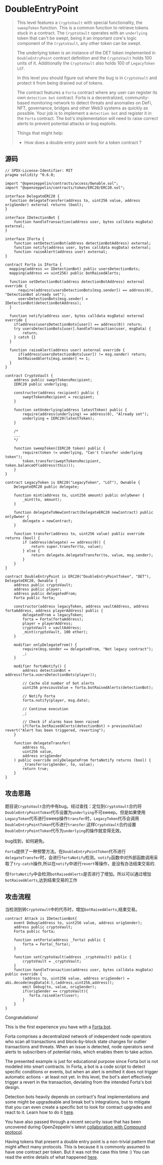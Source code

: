 # DoubleEntryPoint

> This level features a `CryptoVault` with special functionality, the `sweepToken` function. This is a common function to retrieve tokens stuck in a contract. The `CryptoVault` operates with an `underlying` token that can't be swept, being it an important core's logic component of the `CryptoVault`, any other token can be swept.
>
> The underlying token is an instance of the DET token implemented in `DoubleEntryPoint` contract definition and the `CryptoVault` holds 100 units of it. Additionally the `CryptoVault` also holds 100 of `LegacyToken LGT`.
>
> In this level you should figure out where the bug is in `CryptoVault` and protect it from being drained out of tokens.
>
> The contract features a `Forta` contract where any user can register its own `detection bot` contract. Forta is a decentralized, community-based monitoring network to detect threats and anomalies on DeFi, NFT, governance, bridges and other Web3 systems as quickly as possible. Your job is to implement a `detection bot` and register it in the `Forta` contract. The bot's implementation will need to raise correct alerts to prevent potential attacks or bug exploits.
>
> Things that might help:
>
> - How does a double entry point work for a token contract ?

## 源码

```solidity
// SPDX-License-Identifier: MIT
pragma solidity ^0.6.0;

import "@openzeppelin/contracts/access/Ownable.sol";
import "@openzeppelin/contracts/token/ERC20/ERC20.sol";

interface DelegateERC20 {
  function delegateTransfer(address to, uint256 value, address origSender) external returns (bool);
}

interface IDetectionBot {
    function handleTransaction(address user, bytes calldata msgData) external;
}

interface IForta {
    function setDetectionBot(address detectionBotAddress) external;
    function notify(address user, bytes calldata msgData) external;
    function raiseAlert(address user) external;
}

contract Forta is IForta {
  mapping(address => IDetectionBot) public usersDetectionBots;
  mapping(address => uint256) public botRaisedAlerts;

  function setDetectionBot(address detectionBotAddress) external override {
      require(address(usersDetectionBots[msg.sender]) == address(0), "DetectionBot already set");
      usersDetectionBots[msg.sender] = IDetectionBot(detectionBotAddress);
  }

  function notify(address user, bytes calldata msgData) external override {
    if(address(usersDetectionBots[user]) == address(0)) return;
    try usersDetectionBots[user].handleTransaction(user, msgData) {
        return;
    } catch {}
  }

  function raiseAlert(address user) external override {
      if(address(usersDetectionBots[user]) != msg.sender) return;
      botRaisedAlerts[msg.sender] += 1;
  } 
}

contract CryptoVault {
    address public sweptTokensRecipient;
    IERC20 public underlying;

    constructor(address recipient) public {
        sweptTokensRecipient = recipient;
    }

    function setUnderlying(address latestToken) public {
        require(address(underlying) == address(0), "Already set");
        underlying = IERC20(latestToken);
    }

    /*
    ...
    */

    function sweepToken(IERC20 token) public {
        require(token != underlying, "Can't transfer underlying token");
        token.transfer(sweptTokensRecipient, token.balanceOf(address(this)));
    }
}

contract LegacyToken is ERC20("LegacyToken", "LGT"), Ownable {
    DelegateERC20 public delegate;

    function mint(address to, uint256 amount) public onlyOwner {
        _mint(to, amount);
    }

    function delegateToNewContract(DelegateERC20 newContract) public onlyOwner {
        delegate = newContract;
    }

    function transfer(address to, uint256 value) public override returns (bool) {
        if (address(delegate) == address(0)) {
            return super.transfer(to, value);
        } else {
            return delegate.delegateTransfer(to, value, msg.sender);
        }
    }
}

contract DoubleEntryPoint is ERC20("DoubleEntryPointToken", "DET"), DelegateERC20, Ownable {
    address public cryptoVault;
    address public player;
    address public delegatedFrom;
    Forta public forta;

    constructor(address legacyToken, address vaultAddress, address fortaAddress, address playerAddress) public {
        delegatedFrom = legacyToken;
        forta = Forta(fortaAddress);
        player = playerAddress;
        cryptoVault = vaultAddress;
        _mint(cryptoVault, 100 ether);
    }

    modifier onlyDelegateFrom() {
        require(msg.sender == delegatedFrom, "Not legacy contract");
        _;
    }

    modifier fortaNotify() {
        address detectionBot = address(forta.usersDetectionBots(player));

        // Cache old number of bot alerts
        uint256 previousValue = forta.botRaisedAlerts(detectionBot);

        // Notify Forta
        forta.notify(player, msg.data);

        // Continue execution
        _;

        // Check if alarms have been raised
        if(forta.botRaisedAlerts(detectionBot) > previousValue) revert("Alert has been triggered, reverting");
    }

    function delegateTransfer(
        address to,
        uint256 value,
        address origSender
    ) public override onlyDelegateFrom fortaNotify returns (bool) {
        _transfer(origSender, to, value);
        return true;
    }
}
```

## 攻击思路

题目说`CryptoVault`合约中有bug。经过查找：定位到`CryptoVault`合约将`DoubleEntryPointToken`代币设置为`underlying`不可sweep。但是如果使用`LegacyToken`代币进行sweep操作`transfer`时，`LegacyToken`代币会调用`DoubleEntryPointToken`代币进行`transfer`.这样`CryptoVault`合约设置`DoubleEntryPointToken`代币为`underlying`的操作就变得无效。

bug找到，如何避免。

`Forta`提供了一种预警方法。在`DoubleEntryPointToken`代币进行`delegateTransfer`时，会进行`fortaNotify`检测。`notify`函数中对外部函数调用采取了`try-catch`操作,所以在`notify`中进行`revert`等操作，是没有办法结束交易的.

但`fortaNotify`中会检测`botRaisedAlerts`是否进行了增加。所以可以通过增加`botRaisedAlerts`,达到结束交易的工作

## 攻击流程

当检测到转`CryptoVault`中的代币时，增加`botRaisedAlerts`,结束交易。

```solidity
contract Attack is IDetectionBot{
    event Debug(address to, uint256 value, address origSender);
    address public cryptoVault;
    Forta public forta; 

    function setForta(address _forta) public {
        forta = Forta(_forta);
    }

    function setCryptoVault(address _cryptoVault) public {
        cryptoVault = _cryptoVault;
    }
    function handleTransaction(address user, bytes calldata msgData) public override {
        (address to, uint256 value, address origSender) = abi.decode(msgData[4:],(address,uint256,address));
        emit Debug(to, value, origSender);
        if(origSender == cryptoVault){
           forta.raiseAlert(user);
        }
    }
}
```

Congratulations!

This is the first experience you have with a [Forta bot](https://docs.forta.network/en/latest/).

Forta comprises a decentralized network of independent node operators who scan all transactions and block-by-block state changes for outlier transactions and threats. When an issue is detected, node operators send alerts to subscribers of potential risks, which enables them to take action.

The presented example is just for educational purpose since Forta bot is not modeled into smart contracts. In Forta, a bot is a code script to detect specific conditions or events, but when an alert is emitted it does not trigger automatic actions - at least not yet. In this level, the bot's alert effectively trigger a revert in the transaction, deviating from the intended Forta's bot design.

Detection bots heavily depends on contract's final implementations and some might be upgradeable and break bot's integrations, but to mitigate that you can even create a specific bot to look for contract upgrades and react to it. Learn how to do it [here](https://docs.forta.network/en/latest/quickstart/).

You have also passed through a recent security issue that has been uncovered during OpenZeppelin's latest [collaboration with Compound protocol](https://compound.finance/governance/proposals/76).

Having tokens that present a double entry point is a non-trivial pattern that might affect many protocols. This is because it is commonly assumed to have one contract per token. But it was not the case this time :) You can read the entire details of what happened [here](https://blog.openzeppelin.com/compound-tusd-integration-issue-retrospective/).

